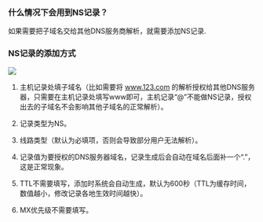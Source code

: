 ### 什么情况下会用到NS记录？

如果需要把子域名交给其他DNS服务商解析，就需要添加NS记录.

### NS记录的添加方式

![](https://mccdn.qcloud.com/static/img/937b1357daaa2ad3266bec04d3950514/Ns-1.png)

1. 主机记录处填子域名（比如需要将 www.123.com 的解析授权给其他DNS服务器，只需要在主机记录处填写www即可，主机记录“@”不能做NS记录，授权出去的子域名不会影响其他子域名的正常解析）。

2. 记录类型为NS。

3. 线路类型（默认为必填项，否则会导致部分用户无法解析）。

4. 记录值为要授权的DNS服务器域名，记录生成后会自动在域名后面补一个“.”，这是正常现象。

5. TTL不需要填写，添加时系统会自动生成，默认为600秒（TTL为缓存时间，数值越小，修改记录各地生效时间越快）。

6. MX优先级不需要填写。